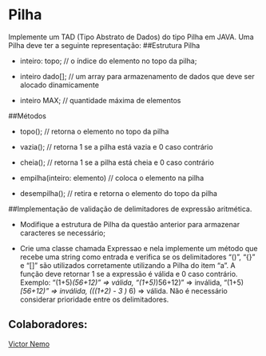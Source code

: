 # Pilha
Implemente um TAD (Tipo Abstrato de Dados) do tipo Pilha em JAVA. Uma Pilha deve ter a seguinte representação:
##Estrutura Pilha

- inteiro: topo;   // o índice do elemento no topo da pilha;

- inteiro dado[];  // um array para armazenamento de dados que deve ser alocado dinamicamente
 
- inteiro MAX; // quantidade máxima de elementos

##Métodos
- topo();  // retorna o elemento no topo da pilha

- vazia();  // retorna 1 se a pilha está vazia e 0 caso contrário

- cheia();  // retorna 1 se a pilha está cheia e 0 caso contrário

- empilha(inteiro: elemento)  // coloca o elemento na pilha

- desempilha();  // retira e retorna o elemento do topo da pilha

##Implementação de validação de delimitadores de expressão aritmética.
- Modifique a estrutura de Pilha da questão anterior para armazenar caracteres se necessário;

- Crie uma classe chamada Expressao e nela implemente um método que recebe uma string como entrada e verifica se os delimitadores “()”, “{}” e “[]” são utilizados corretamente utilizando a Pilha do item “a”. A função deve retornar 1 se a expressão é válida e 0 caso contrário. Exemplo: “(1+5)*(56+12)” => válida, “(1+5)*)56+12)” => inválida, “(1+5)*[56+12)” => inválida, (((1+2) - 3 )* 6) => válida. Não é necessário considerar prioridade entre os delimitadores.

## Colaboradores:
[Victor Nemo](https://github.com/victornemo)
